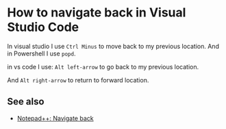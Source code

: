 # How to navigate back in Visual Studio Code

In visual studio I use `Ctrl Minus` to move back to my previous location. And in Powershell I use `popd`.

in vs code I use: `Alt left-arrow` to go back to my previous location.

And `Alt right-arrow` to return to forward location.


## See also

* [Notepad++: Navigate back](..\notepad++\navigate_back.md)